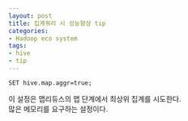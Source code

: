 ```yaml
---
layout: post
title: 집계쿼리 시 성능향상 tip
categories:
- Hadoop eco system
tags:
- hive
- tip
---
```


```
SET hive.map.aggr=true;
```

이 설정은 맵리듀스의 맵 단계에서 최상위 집계를 시도한다.  
많은 메모리를 요구하는 설정이다. 